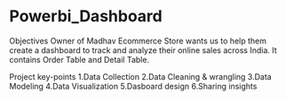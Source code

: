 # Powerbi_Dashboard

Objectives
Owner of Madhav Ecommerce Store wants us to help them create a dashboard to track and analyze their online sales across India.
It contains Order Table and Detail Table.

Project key-points
1.Data Collection
2.Data Cleaning & wrangling
3.Data Modeling
4.Data Visualization
5.Dasboard design
6.Sharing insights
